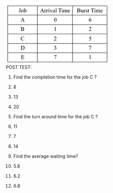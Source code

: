 ![posttest](images/fcfsque.png)<br>
POST TEST:

1. Find the completion time for the job C ?

 1. 8
 2. 13
 3. 20
2. Find the turn around time for the job C ?

 1. 11
 2. 7
 3. 14
3. Find the average waiting time?

 1. 5.8
 2. 6.2
 3. 6.8
